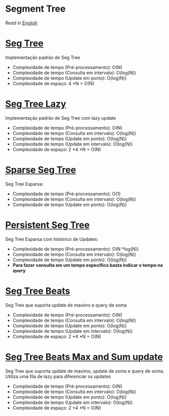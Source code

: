 # Segment Tree

*Read in [English](README.en.md)*

# [Seg Tree](seg_tree.cpp)
Implementação padrão de Seg Tree

- Complexidade de tempo (Pré-processamento): O(N)
- Complexidade de tempo (Consulta em intervalo): O(log(N))
- Complexidade de tempo (Update em ponto): O(log(N))
- Complexidade de espaço: 4 *N = O(N)

# [Seg Tree Lazy](seg_tree_lazy.cpp)
Implementação padrão de Seg Tree com lazy update

- Complexidade de tempo (Pré-processamento): O(N)
- Complexidade de tempo (Consulta em intervalo): O(log(N))
- Complexidade de tempo (Update em ponto): O(log(N))
- Complexidade de tempo (Update em intervalo): O(log(N))
- Complexidade de espaço: 2 *4 *N = O(N)

# [Sparse Seg Tree](seg_tree_sparse.cpp)
Seg Tree Esparsa:

- Complexidade de tempo (Pré-processamento): O(1)
- Complexidade de tempo (Consulta em intervalo): O(log(N))
- Complexidade de tempo (Update em ponto): O(log(N))

# [Persistent Seg Tree](seg_tree_persistent.cpp)
Seg Tree Esparsa com histórico de Updates:

- Complexidade de tempo (Pré-processamento): O(N *log(N))
- Complexidade de tempo (Consulta em intervalo): O(log(N))
- Complexidade de tempo (Update em ponto): O(log(N))
- **Para fazer consulta em um tempo específico basta indicar o tempo na query**

# [Seg Tree Beats](seg_tree_beats.cpp)
Seg Tree que suporta update de maximo e query de soma

- Complexidade de tempo (Pré-processamento): O(N)
- Complexidade de tempo (Consulta em intervalo): O(log(N))
- Complexidade de tempo (Update em ponto): O(log(N))
- Complexidade de tempo (Update em intervalo): O(log(N))
- Complexidade de espaço: 2 *4 *N = O(N)

# [Seg Tree Beats Max and Sum update](seg_tree_beats_max_and_sum_update.cpp)
Seg Tree que suporta update de maximo, update de soma e query de soma.
Utiliza uma fila de lazy para diferenciar os updates

- Complexidade de tempo (Pré-processamento): O(N)
- Complexidade de tempo (Consulta em intervalo): O(log(N))
- Complexidade de tempo (Update em ponto): O(log(N))
- Complexidade de tempo (Update em intervalo): O(log(N))
- Complexidade de espaço: 2 *4 *N = O(N)
